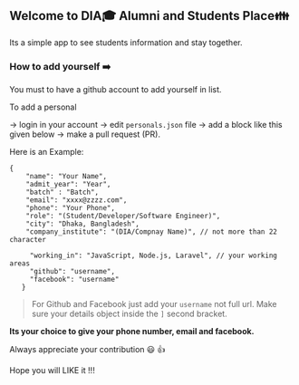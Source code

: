 ## Welcome to DIA:mortar_board: Alumni and Students Place:family:
Its a simple app to see students information and stay together.

### How to add yourself :arrow_right:

You must to have a github account to add yourself in list. 

To add a personal

-> login in your account 
-> edit `personals.json` file 
-> add a block like this given below
-> make a pull request (PR).


Here is an Example:
```
{
    "name": "Your Name",
    "admit_year": "Year",
    "batch" : "Batch",
    "email": "xxxx@zzzz.com",
    "phone": "Your Phone",
    "role": "(Student/Developer/Software Engineer)",
    "city": "Dhaka, Bangladesh",
    "company_institute": "(DIA/Compnay Name)", // not more than 22 character
    
     "working_in": "JavaScript, Node.js, Laravel", // your working areas
     "github": "username",
     "facebook": "username"
   }

```
>For Github and Facebook just add your `username` not full url. Make sure your details object inside the `]` second bracket. 

**Its your choice to give your phone number, email and facebook.**

Always appreciate your contribution :smiley: :thumbsup:

Hope you will LIKE it !!!

